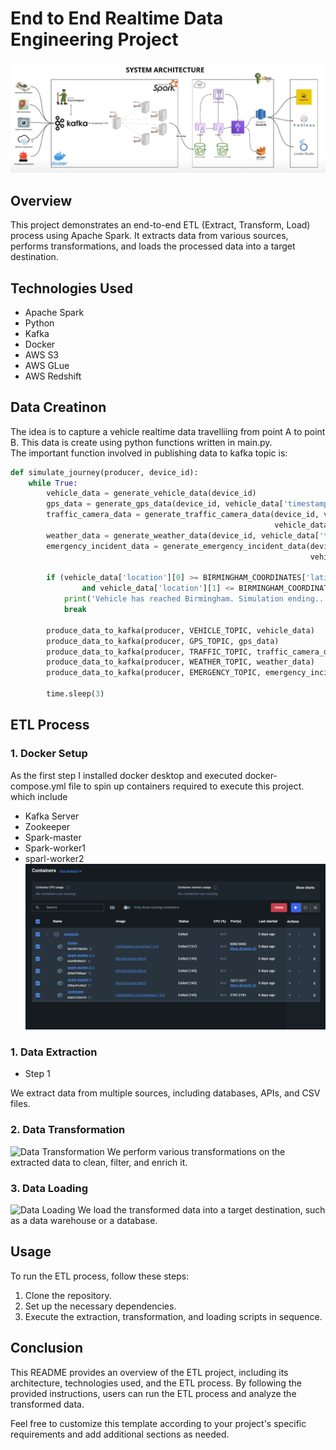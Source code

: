 # End to End Realtime Data Engineering Project

![Project Architecture](SysArch.png)

## Overview
This project demonstrates an end-to-end ETL (Extract, Transform, Load) process using Apache Spark. It extracts data from various sources, performs transformations, and loads the processed data into a target destination.

## Technologies Used
- Apache Spark
- Python
- Kafka
- Docker
- AWS S3
- AWS GLue
- AWS Redshift
## Data Creatinon
The idea is to capture a vehicle realtime data travelliing from point A to point B. This data is create using python functions written in main.py.\
The important function involved in publishing data to kafka topic is:
```python
def simulate_journey(producer, device_id):
    while True:
        vehicle_data = generate_vehicle_data(device_id)                    # Dummy data is being generated.
        gps_data = generate_gps_data(device_id, vehicle_data['timestamp'])
        traffic_camera_data = generate_traffic_camera_data(device_id, vehicle_data['timestamp'],
                                                           vehicle_data['location'], 'Nikon-Cam123')
        weather_data = generate_weather_data(device_id, vehicle_data['timestamp'], vehicle_data['location'])
        emergency_incident_data = generate_emergency_incident_data(device_id, vehicle_data['timestamp'],
                                                                   vehicle_data['location'])

        if (vehicle_data['location'][0] >= BIRMINGHAM_COORDINATES['latitude']
                and vehicle_data['location'][1] <= BIRMINGHAM_COORDINATES['longitude']):
            print('Vehicle has reached Birmingham. Simulation ending...')
            break

        produce_data_to_kafka(producer, VEHICLE_TOPIC, vehicle_data)        #data is being published to VEHICLE_TOPIC.
        produce_data_to_kafka(producer, GPS_TOPIC, gps_data)
        produce_data_to_kafka(producer, TRAFFIC_TOPIC, traffic_camera_data)
        produce_data_to_kafka(producer, WEATHER_TOPIC, weather_data)
        produce_data_to_kafka(producer, EMERGENCY_TOPIC, emergency_incident_data)

        time.sleep(3)
```

## ETL Process
### 1. Docker Setup
As the first step I installed docker desktop and executed docker-compose.yml file to spin up containers required to execute this project.\
which include
- Kafka Server
- Zookeeper
- Spark-master
- Spark-worker1
- sparl-worker2
![Data Extraction](docker.png)

### 1. Data Extraction
- Step 1
  
We extract data from multiple sources, including databases, APIs, and CSV files.

### 2. Data Transformation
![Data Transformation](screenshots/data_transformation.png)
We perform various transformations on the extracted data to clean, filter, and enrich it.

### 3. Data Loading
![Data Loading](screenshots/data_loading.png)
We load the transformed data into a target destination, such as a data warehouse or a database.

## Usage
To run the ETL process, follow these steps:
1. Clone the repository.
2. Set up the necessary dependencies.
3. Execute the extraction, transformation, and loading scripts in sequence.

## Conclusion
This README provides an overview of the ETL project, including its architecture, technologies used, and the ETL process. By following the provided instructions, users can run the ETL process and analyze the transformed data.

Feel free to customize this template according to your project's specific requirements and add additional sections as needed.
